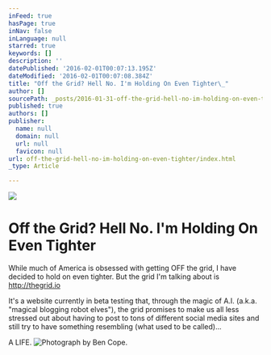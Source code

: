 ```yaml
---
inFeed: true
hasPage: true
inNav: false
inLanguage: null
starred: true
keywords: []
description: ''
datePublished: '2016-02-01T00:07:13.195Z'
dateModified: '2016-02-01T00:07:08.384Z'
title: "Off the Grid? Hell No. I'm Holding On Even Tighter\_"
author: []
sourcePath: _posts/2016-01-31-off-the-grid-hell-no-im-holding-on-even-tighter.md
published: true
authors: []
publisher:
  name: null
  domain: null
  url: null
  favicon: null
url: off-the-grid-hell-no-im-holding-on-even-tighter/index.html
_type: Article

---
```

![](https://the-grid-user-content.s3-us-west-2.amazonaws.com/cc18d77a-cc8c-4132-9423-90ee647d1100.jpg)

# Off the Grid? Hell No. I'm Holding On Even Tighter 

While much of America is obsessed with getting OFF the grid, I have decided to hold on even tighter. But the grid I'm talking about is http://thegrid.io 

It's a website currently in beta testing that, through the magic of A.I. (a.k.a. "magical blogging robot elves"), the grid promises to make us all less stressed out about having to post to tons of different social media sites and still try to have something resembling (what used to be called)...

A LIFE.
![Photograph by Ben Cope.](https://s3-us-west-2.amazonaws.com/the-grid-img/p/409e56fea245b77022ee5777cb20d1757bb7a876.jpg)